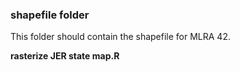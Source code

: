 ### shapefile folder


This folder should contain the shapefile for MLRA 42. 

__rasterize JER state map.R__ 

